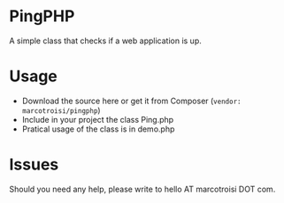 PingPHP
=======

A simple class that checks if a web application is up.

# Usage #
* Download the source here or get it from Composer (`vendor: marcotroisi/pingphp`)
* Include in your project the class Ping.php
* Pratical usage of the class is in demo.php

# Issues #
Should you need any help, please write to hello AT marcotroisi DOT com.

